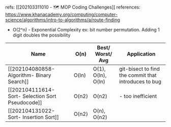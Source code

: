 refs: [[202103311010 - 🗺 MOP Coding Challenges]]
references: https://www.khanacademy.org/computing/computer-science/algorithms/intro-to-algorithms/a/route-finding

- O(2^n) - Exponential Complexity ex: bit number permutation. Adding 1 digit doubles the possibility

| Name | O(n) | Best/ Worst/ Avg | Application |
| ------ | ---- |-----------------| ----------- |
|[[202104080858- Algorithm-  Binary Search]]| O(ln) |O(1), O(ln), O(ln) | git-bisect to find the commit that introduces to bug |
|[[202104111614- Sort- Selection Sort Pseudocode]]|	O(n2)|	O(n2)| - too inefficient |
| [[202104131022- Sort- Insertion Sort]] |	O(n2)	|	O(n), O(n2) |

